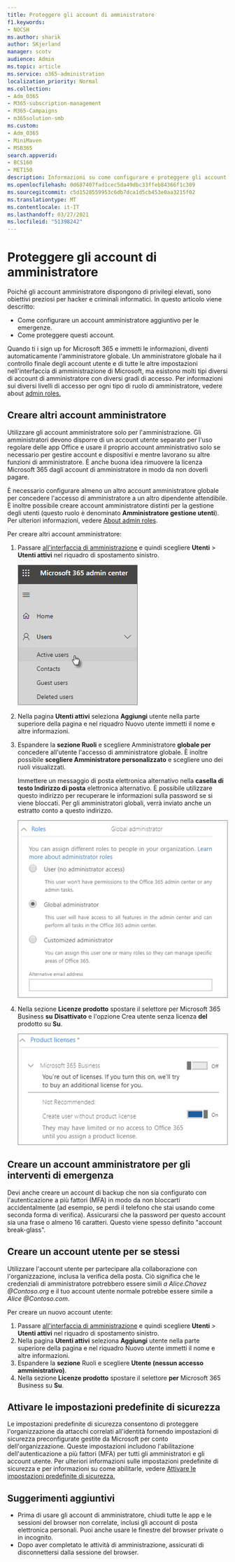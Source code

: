 ```yaml
---
title: Proteggere gli account di amministratore
f1.keywords:
- NOCSH
ms.author: sharik
author: SKjerland
manager: scotv
audience: Admin
ms.topic: article
ms.service: o365-administration
localization_priority: Normal
ms.collection:
- Adm_O365
- M365-subscription-management
- M365-Campaigns
- m365solution-smb
ms.custom:
- Adm_O365
- MiniMaven
- MSB365
search.appverid:
- BCS160
- MET150
description: Informazioni su come configurare e proteggere gli account amministratore.
ms.openlocfilehash: 0d687407fad1cec5da49dbc33ffeb84366f1c309
ms.sourcegitcommit: c5d1528559953c6db7dca1d5cb453e0aa3215f02
ms.translationtype: MT
ms.contentlocale: it-IT
ms.lasthandoff: 03/27/2021
ms.locfileid: "51398242"
---
```

# <a name="protect-your-administrator-accounts"></a>Proteggere gli account di amministratore

Poiché gli account amministratore dispongono di privilegi elevati, sono obiettivi preziosi per hacker e criminali informatici. In questo articolo viene descritto:

- Come configurare un account amministratore aggiuntivo per le emergenze.
- Come proteggere questi account.

Quando ti i sign up for Microsoft 365 e immetti le informazioni, diventi automaticamente l'amministratore globale. Un amministratore globale ha il controllo finale degli account utente e di tutte le altre impostazioni nell'interfaccia di amministrazione di Microsoft, ma esistono molti tipi diversi di account di amministratore con diversi gradi di accesso. Per informazioni sui diversi livelli di accesso per ogni tipo di ruolo di amministratore, vedere about [admin roles.](/office365/admin/add-users/about-admin-roles)

## <a name="create-additional-admin-accounts"></a>Creare altri account amministratore

Utilizzare gli account amministratore solo per l'amministrazione. Gli amministratori devono disporre di un account utente separato per l'uso regolare delle app Office e usare il proprio account amministrativo solo se necessario per gestire account e dispositivi e mentre lavorano su altre funzioni di amministratore. È anche buona idea rimuovere la licenza Microsoft 365 dagli account di amministratore in modo da non doverli pagare.

È necessario configurare almeno un altro account amministratore globale per concedere l'accesso di amministratore a un altro dipendente attendibile. È inoltre possibile creare account amministratore distinti per la gestione degli utenti (questo ruolo è denominato **Amministratore gestione utenti**). Per ulteriori informazioni, vedere [About admin roles](/office365/admin/add-users/about-admin-roles).

Per creare altri account amministratore:

 1. Passare <a href="https://go.microsoft.com/fwlink/p/?linkid=837890" target="_blank">all'interfaccia di amministrazione</a> e quindi scegliere **Utenti** \> **Utenti attivi** nel riquadro di spostamento sinistro.

    ![Scegliere Utenti e quindi Utenti attivi nel riquadro di spostamento sinistro](../media/Activeusers.png)

 2. Nella pagina **Utenti attivi** seleziona **Aggiungi** utente nella parte superiore  della pagina e nel riquadro Nuovo utente immetti il nome e altre informazioni.
 3. Espandere la **sezione Ruoli** e scegliere Amministratore **globale per** concedere all'utente l'accesso di amministratore globale. È inoltre possibile **scegliere Amministratore personalizzato** e scegliere uno dei ruoli visualizzati.

    Immettere un messaggio di posta elettronica alternativo nella **casella di testo Indirizzo di posta** elettronica alternativo. È possibile utilizzare questo indirizzo per recuperare le informazioni sulla password se si viene bloccati. Per gli amministratori globali, verrà inviato anche un estratto conto a questo indirizzo.

    ![Scegliere il ruolo di amministratore](../media/adminroles.png)

 4. Nella sezione **Licenze prodotto** spostare il selettore per Microsoft 365 Business **su** **Disattivato** e l'opzione Crea utente senza licenza **del** prodotto su **Su**.

    ![Scegliere la licenza del prodotto](../media/productlicense.png)

## <a name="create-an-emergency-admin-account"></a>Creare un account amministratore per gli interventi di emergenza

Devi anche creare un account di backup che non sia configurato con l'autenticazione a più fattori (MFA) in modo da non bloccarti accidentalmente (ad esempio, se perdi il telefono che stai usando come seconda forma di verifica). Assicurarsi che la password per questo account sia una frase o almeno 16 caratteri. Questo viene spesso definito "account break-glass".

## <a name="create-a-user-account-for-yourself"></a>Creare un account utente per se stessi

Utilizzare l'account utente per partecipare alla collaborazione con l'organizzazione, inclusa la verifica della posta. Ciò significa che le credenziali di amministratore potrebbero essere simili  *a Alice.Chavez <span></span> @Contoso.org* e il tuo account utente normale potrebbe essere simile a *Alice <span></span> @Contoso.com*.

Per creare un nuovo account utente:

1. Passare <a href="https://go.microsoft.com/fwlink/p/?linkid=837890" target="_blank">all'interfaccia di amministrazione</a> e quindi scegliere **Utenti** \> **Utenti attivi** nel riquadro di spostamento sinistro.
2. Nella pagina **Utenti attivi** seleziona **Aggiungi** utente nella parte superiore  della pagina e nel riquadro Nuovo utente immetti il nome e altre informazioni.
3. Espandere la **sezione** Ruoli e scegliere **Utente (nessun accesso amministrativo)**.
4. Nella sezione **Licenze prodotto** spostare il selettore **per** Microsoft 365 Business su **Su**.

## <a name="turn-on-security-defaults"></a>Attivare le impostazioni predefinite di sicurezza

Le impostazioni predefinite di sicurezza consentono di proteggere l'organizzazione da attacchi correlati all'identità fornendo impostazioni di sicurezza preconfigurate gestite da Microsoft per conto dell'organizzazione. Queste impostazioni includono l'abilitazione dell'autenticazione a più fattori (MFA) per tutti gli amministratori e gli account utente. Per ulteriori informazioni sulle impostazioni predefinite di sicurezza e per informazioni su come abilitarle, vedere [Attivare le impostazioni predefinite di sicurezza.](m365-campaigns-conditional-access.md)

## <a name="additional-recommendations"></a>Suggerimenti aggiuntivi

- Prima di usare gli account di amministratore, chiudi tutte le app e le sessioni del browser non correlate, inclusi gli account di posta elettronica personali. Puoi anche usare le finestre del browser private o in incognito.
- Dopo aver completato le attività di amministrazione, assicurati di disconnettersi dalla sessione del browser.
